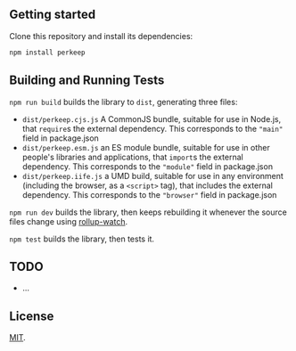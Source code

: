 ## Getting started

Clone this repository and install its dependencies:

```bash
npm install perkeep
```

## Building and Running Tests

`npm run build` builds the library to `dist`, generating three files:

* `dist/perkeep.cjs.js`
    A CommonJS bundle, suitable for use in Node.js, that `require`s the external dependency. This corresponds to the `"main"` field in package.json
* `dist/perkeep.esm.js`
    an ES module bundle, suitable for use in other people's libraries and applications, that `import`s the external dependency. This corresponds to the `"module"` field in package.json
* `dist/perkeep.iife.js`
    a UMD build, suitable for use in any environment (including the browser, as a `<script>` tag), that includes the external dependency. This corresponds to the `"browser"` field in package.json

`npm run dev` builds the library, then keeps rebuilding it whenever the source files change using [rollup-watch](https://github.com/rollup/rollup-watch).

`npm test` builds the library, then tests it.

## TODO

* ...

## License

[MIT](LICENSE).
